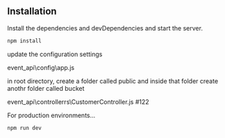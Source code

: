 ## Installation
Install the dependencies and devDependencies and start the server.

```sh
npm install 
```
update the configuration settings

event_api\config\app.js 

in root directory, create a folder called public and inside that folder create anothr folder called bucket

event_api\controllerrs\CustomerController.js #122

For production environments...

```sh
npm run dev
```